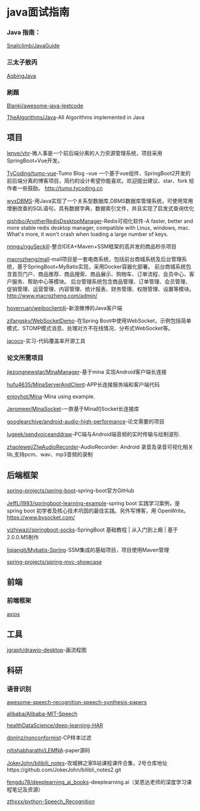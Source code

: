 # java面试指南

### Java 指南：
[Snailclimb/JavaGuide](https://github.com/Snailclimb/JavaGuide)

### 三太子敖丙
[AobingJava](https://github.com/AobingJava/JavaFamily)

### 刷题
[Blankj/awesome-java-leetcode](https://github.com/Blankj/awesome-java-leetcode)

[TheAlgorithms/Java](https://github.com/TheAlgorithms/Java)-All Algorithms implemented in Java

## 项目

[lenve/vhr](https://github.com/lenve/vhr)-微人事是一个前后端分离的人力资源管理系统，项目采用SpringBoot+Vue开发。

[TyCoding/tumo-vue](https://github.com/TyCoding/tumo-vue)-Tumo Blog -vue 一个基于vue组件、SpringBoot2开发的前后端分离的博客项目，简约的设计希望你能喜欢。欢迎提出建议、star、fork 给作者一些鼓励。 http://tumo.tycoding.cn


[wyxDBMS](https://github.com/wwwyanxin/wyxDBMS)-用Java实现了一个关系型数据库,DBMS数据库管理系统，可使用常用增删改查的SQL语句，具有数据字典，数据索引文件，并且实现了启发式查询优化

[qishibo/AnotherRedisDesktopManager](https://github.com/qishibo/AnotherRedisDesktopManager)-Redis可视化软件-A faster, better and more stable redis desktop manager, compatible with Linux, windows, mac. What's more, it won't crash when loading a large number of keys.

[nnngu/nguSeckill](https://github.com/nnngu/nguSeckill)-整合IDEA+Maven+SSM框架的高并发的商品秒杀项目

[macrozheng/mall](https://github.com/macrozheng/mall)-mall项目是一套电商系统，包括前台商城系统及后台管理系统，基于SpringBoot+MyBatis实现，采用Docker容器化部署。 前台商城系统包含首页门户、商品推荐、商品搜索、商品展示、购物车、订单流程、会员中心、客户服务、帮助中心等模块。 后台管理系统包含商品管理、订单管理、会员管理、促销管理、运营管理、内容管理、统计报表、财务管理、权限管理、设置等模块。 http://www.macrozheng.com/admin/

[hoverruan/weiboclient4j](https://github.com/hoverruan/weiboclient4j)-新浪微博的Java客户端

[zifangsky/WebSocketDemo](https://github.com/zifangsky/WebSocketDemo)-在Spring Boot中使用WebSocket，示例包括简单模式、STOMP模式消息、处理对方不在线情况、分布式WebSocket等。

[jacoco](https://github.com/jacoco/jacoco)-实习-代码覆盖率开源工具

### 论文所需项目

[jiezongnewstar/MinaManager](https://github.com/jiezongnewstar/MinaManager)-基于mina 实现Android客户端长连接

[hufu4635/MinaServerAndClient](https://github.com/hufu4635/MinaServerAndClient)-APP长连接服务端和客户端代码

[enjoyhot/Mina](https://github.com/enjoyhot/Mina)-Mina using example.

[Jeromeer/MinaSocket](https://github.com/Jeromeer/MinaSocket)-一款基于Mina的Socket长连接库

[googlearchive/android-audio-high-performance](https://github.com/googlearchive/android-audio-high-performance)-论文需要的项目

[lugeek/sendvoiceanddraw](https://github.com/lugeek/sendvoiceanddraw)-PC端与Android端音频的实时传输与绘制波形.

[zhaolewei/ZlwAudioRecorder](https://github.com/zhaolewei/ZlwAudioRecorder)-AudioRecorder: Android 录音及录音可视化相关lib,支持pcm、wav、mp3音频的录制

## 后端框架

[spring-projects/spring-boot](https://github.com/spring-projects/spring-boot)-spring-boot官方GitHub

[JeffLi1993/springboot-learning-example](https://github.com/JeffLi1993/springboot-learning-example)-spring boot 实践学习案例，是 spring boot 初学者及核心技术巩固的最佳实践。另外写博客，用 OpenWrite。 https://www.bysocket.com/ 



[yizhiwazi/springboot-socks](https://github.com/yizhiwazi/springboot-socks)-SpringBoot 基础教程 | 从入门到上瘾 | 基于2.0.0.M5制作

[liqiangit/Mybatis-Spring](https://github.com/liqiangit/Mybatis-Spring)-SSM集成的基础项目，项目使用Maven管理

[spring-projects/spring-mvc-showcase](https://github.com/spring-projects/spring-mvc-showcase)

## 前端

### 前端框架
[axios](https://github.com/axios/axios)


## 工具
[jgraph/drawio-desktop](https://github.com/jgraph/drawio-desktop)-画流程图

## 科研

### 语音识别
[awesome-speech-recognition-speech-synthesis-papers](https://github.com/tramphero/awesome-speech-recognition-speech-synthesis-papers)

[alibaba/Alibaba-MIT-Speech](https://github.com/alibaba/Alibaba-MIT-Speech)

[healthDataScience/deep-learning-HAR](https://github.com/healthDataScience/deep-learning-HAR)

[donlnz/nonconformist](https://github.com/donlnz/nonconformist)-CP样本过滤

[nitishabharathi/LEMNA](https://github.com/nitishabharathi/LEMNA)-paper源码

[JokerJohn/bilibili_notes](https://github.com/JokerJohn/bilibili_notes)-攻城狮之家B站课程课件合集，2号仓库地址https://github.com/JokerJohn/bilibli_notes2.git

[fengdu78/deeplearning_ai_books](https://github.com/fengdu78/deeplearning_ai_books)-deeplearning.ai（吴恩达老师的深度学习课程笔记及资源）

[zthxxx/python-Speech_Recognition](https://github.com/zthxxx/python-Speech_Recognition)


